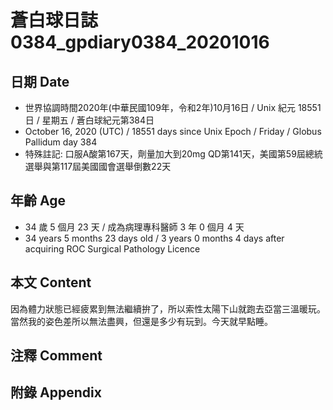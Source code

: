 [_metadata_:encoding]: - "utf-8"
[_metadata_:language]: - "zh-Hant-TW"
[_metadata_:fileformat]: - "markdown"
[_metadata_:MIME_type]: - "text/plain"
[_metadata_:markdown_version]: - "commonmark version 0.29"
[_metadata_:markdown_spec]: - "https://spec.commonmark.org/0.29/"

# 蒼白球日誌0384_gpdiary0384_20201016 #

## 日期 Date ##

* 世界協調時間2020年(中華民國109年，令和2年)10月16日 / Unix 紀元 18551 日 / 星期五 / 蒼白球紀元第384日
* October 16, 2020 (UTC) / 18551 days since Unix Epoch / Friday / Globus Pallidum day 384
* 特殊註記: 口服A酸第167天，劑量加大到20mg QD第141天，美國第59屆總統選舉與第117屆美國國會選舉倒數22天

## 年齡 Age ##

* 34 歲 5 個月 23 天 / 成為病理專科醫師 3 年 0 個月 4 天
* 34 years 5 months 23 days old / 3 years 0 months 4 days after acquiring ROC Surgical Pathology Licence

## 本文 Content ##

因為體力狀態已經疲累到無法繼續拚了，所以索性太陽下山就跑去亞當三溫暖玩。當然我的姿色差所以無法盡興，但還是多少有玩到。今天就早點睡。

## 注釋 Comment ##


## 附錄 Appendix ##

